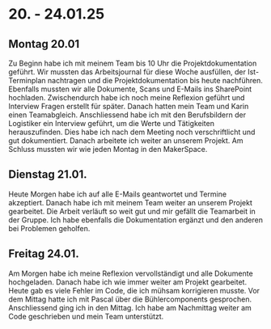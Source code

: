 # 20. - 24.01.25

## Montag 20.01
Zu Beginn habe ich mit meinem Team bis 10 Uhr die Projektdokumentation geführt. Wir mussten das Arbeitsjournal für diese Woche ausfüllen, der Ist-Terminplan nachtragen und die Projektdokumentation bis heute nachführen. Ebenfalls mussten wir alle Dokumente, Scans und E-Mails ins SharePoint hochladen. Zwischendurch habe ich noch meine Reflexion geführt und Interview Fragen erstellt für später. Danach hatten mein Team und Karin einen Teamabgleich. Anschliessend habe ich mit den Berufsbildern der Logistiker ein Interview geführt, um die Werte und Tätigkeiten herauszufinden. Dies habe ich nach dem Meeting noch verschriftlicht und gut dokumentiert. Danach arbeitete ich weiter an unserem Projekt. Am Schluss mussten wir wie jeden Montag in den MakerSpace.

## Dienstag 21.01.
Heute Morgen habe ich auf alle E-Mails geantwortet und Termine akzeptiert. Danach habe ich mit meinem Team weiter an unserem Projekt gearbeitet. Die Arbeit verläuft so weit gut und mir gefällt die Teamarbeit in der Gruppe. Ich habe ebenfalls die Dokumentation ergänzt und den anderen bei Problemen geholfen.

## Freitag 24.01.
Am Morgen habe ich meine Reflexion vervollständigt und alle Dokumente hochgeladen. Danach habe ich wie immer weiter am Projekt gearbeitet. Heute gab es viele Fehler im Code, die ich mühsam korrigieren musste. Vor dem Mittag hatte ich mit Pascal über die Bühlercomponents gesprochen. Anschliessend ging ich in den Mittag. Ich habe am Nachmittag weiter am Code geschrieben und mein Team unterstützt.